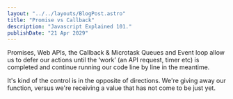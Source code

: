 ```yaml
---
layout: "../../layouts/BlogPost.astro"
title: "Promise vs Callback"
description: "Javascript Explained 101."
publishDate: "21 Apr 2029"
---
```


Promises, Web APIs, the Callback & Microtask Queues and Event loop allow us to defer our actions until the ‘work’ (an API request, timer etc) is completed and continue running our code line by line in the meantime.

It's kind of the control is in the opposite of directions. We're giving away our function, versus we're receiving a value that has not come to be just yet.
